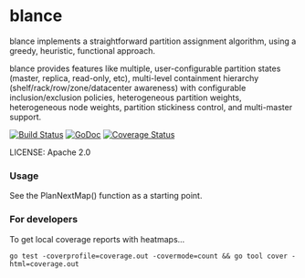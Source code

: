 blance
======

blance implements a straightforward partition assignment algorithm,
using a greedy, heuristic, functional approach.

blance provides features like multiple, user-configurable partition
states (master, replica, read-only, etc), multi-level containment
hierarchy (shelf/rack/row/zone/datacenter awareness) with configurable
inclusion/exclusion policies, heterogeneous partition weights,
heterogeneous node weights, partition stickiness control, and multi-master
support.

[![Build Status](https://travis-ci.org/couchbaselabs/blance.svg)](https://travis-ci.org/couchbaselabs/blance) [![GoDoc](https://godoc.org/github.com/couchbaselabs/blance?status.svg)](https://godoc.org/github.com/couchbaselabs/blance) [![Coverage Status](https://coveralls.io/repos/couchbaselabs/blance/badge.svg?branch=master&service=github)](https://coveralls.io/github/couchbaselabs/blance?branch=master)

LICENSE: Apache 2.0

### Usage

See the PlanNextMap() function as a starting point.

### For developers

To get local coverage reports with heatmaps...

    go test -coverprofile=coverage.out -covermode=count && go tool cover -html=coverage.out
